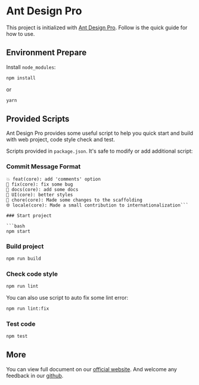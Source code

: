 # Ant Design Pro

This project is initialized with [Ant Design Pro](https://pro.ant.design). Follow is the quick guide for how to use.

## Environment Prepare

Install `node_modules`:

```bash
npm install
```

or

```bash
yarn
```

## Provided Scripts

Ant Design Pro provides some useful script to help you quick start and build with web project, code style check and test.

Scripts provided in `package.json`. It's safe to modify or add additional script:

### Commit Message Format

````
💥 feat(core): add 'comments' option
🐛 fix(core): fix some bug
📝 docs(core): add some docs
🌷 UI(core): better styles
🏰 chore(core): Made some changes to the scaffolding
🌐 locale(core): Made a small contribution to internationalization```

### Start project

```bash
npm start
````

### Build project

```bash
npm run build
```

### Check code style

```bash
npm run lint
```

You can also use script to auto fix some lint error:

```bash
npm run lint:fix
```

### Test code

```bash
npm test
```

## More

You can view full document on our [official website](https://pro.ant.design). And welcome any feedback in our [github](https://github.com/ant-design/ant-design-pro).
